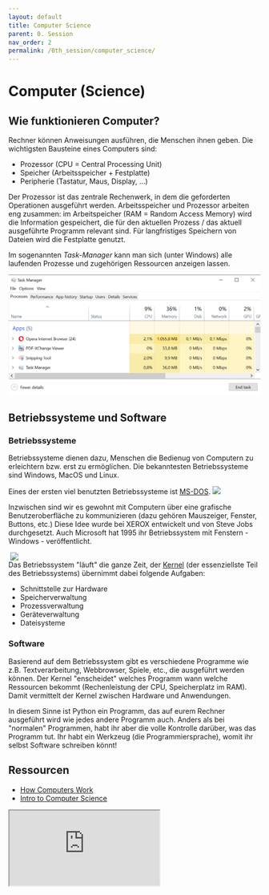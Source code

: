 ```yaml
---
layout: default
title: Computer Science
parent: 0. Session
nav_order: 2
permalink: /0th_session/computer_science/
---
```


# Computer (Science)

## Wie funktionieren Computer?

Rechner können Anweisungen ausführen, die Menschen ihnen geben. Die wichtigsten Bausteine eines Computers sind:

* Prozessor (CPU = Central Processing Unit)
* Speicher (Arbeitsspeicher + Festplatte)
* Peripherie (Tastatur, Maus, Display, ...)

Der Prozessor ist das zentrale Rechenwerk, in dem die geforderten Operationen ausgeführt werden. Arbeitsspeicher und Prozessor arbeiten eng zusammen: im Arbeitspeicher (RAM  = Random Access Memory) wird die Information gespeichert, die für den aktuellen Prozess / das aktuell ausgeführte Programm relevant sind. Für langfristiges Speichern von Dateien wird die Festplatte genutzt.

Im sogenannten *Task-Manager* kann man sich (unter Windows) alle laufenden Prozesse und zugehörigen Ressourcen anzeigen lassen.

<img src="./task_manager.png" width = "640em">


## Betriebssysteme und Software

### Betriebssysteme

Betriebssysteme dienen dazu, Menschen die Bedienug von Computern zu erleichtern bzw. erst zu ermöglichen. Die bekanntesten Betriebssysteme sind Windows, MacOS und Linux.

Eines der ersten viel benutzten Betriebssysteme ist [MS-DOS](https://de.wikipedia.org/wiki/MS-DOS).
<img src ="https://upload.wikimedia.org/wikipedia/commons/8/8a/MS-DOS_Deutsch.png" width = "640em">

Inzwischen sind wir es gewohnt mit Computern über eine grafische Benutzeroberfläche zu kommunizieren (dazu gehören Mauszeiger, Fenster, Buttons, etc.) Diese Idee wurde bei XEROX entwickelt und von Steve Jobs durchgesetzt. Auch Microsoft hat 1995 ihr Betriebssystem mit Fenstern - Windows - veröffentlicht.


<img src = "https://upload.wikimedia.org/wikipedia/commons/thumb/8/8f/Kernel_Layout.svg/1920px-Kernel_Layout.svg.png" width = "500em" align = "right">

Das Betriebssystem "läuft" die ganze Zeit, der [Kernel](https://de.wikipedia.org/wiki/Kernel_(Betriebssystem)) (der essenziellste Teil des Betriebssystems) übernimmt dabei folgende Aufgaben:

* Schnittstelle zur Hardware
* Speicherverwaltung
* Prozessverwaltung
* Geräteverwaltung
* Dateisysteme

### Software 

Basierend auf dem Betriebssystem gibt es verschiedene Programme wie z.B. Textverarbeitung, Webbrowser, Spiele, etc., die ausgeführt werden können. Der Kernel "enscheidet" welches Programm wann welche Ressourcen bekommt (Rechenleistung der CPU, Speicherplatz im RAM). Damit vermittelt der Kernel zwischen Hardware und Anwendungen.

In diesem Sinne ist Python ein Programm, das auf eurem Rechner ausgeführt wird wie jedes andere Programm auch. Anders als bei "normalen" Programmen, habt ihr aber die volle Kontrolle darüber, was das Programm tut. Ihr habt ein Werkzeug (die Programmiersprache), womit ihr selbst Software schreiben könnt!


## Ressourcen

* [How Computers Work](https://cs50.harvard.edu/ap/2020/assets/pdfs/how_computers_work.pdf)
* [Intro to Computer Science](https://en.wikiversity.org/wiki/Introduction_to_Computer_Science)

<div class="iframe-container">
  <iframe src="https://www.youtube.com/embed/Cb9E6qbX38o" allowfullscreen></iframe>
</div>



